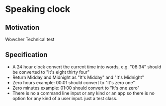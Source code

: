 # Speaking clock

## Motivation
Wowcher Technical test

## Specification
- A 24 hour clock convert the current time into words, e.g. "08:34" should be converted to "It's eight thirty four"
- Return Midday and Midnight as "It's Midday" and "It's Midnight"
- Zero hours example: 00:01 should convert to "It's zero one"
- Zero minutes example: 01:00 should convert to "It's one zero"
- There is no a command line input or any kind or an app so there is no option for any kind of a user input. just a test class.

